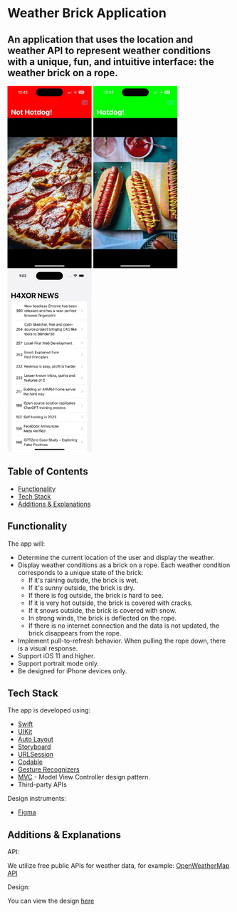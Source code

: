 # Weather Brick Application

An application that uses the location and weather API to represent weather conditions with a unique, fun, and intuitive interface: the weather brick on a rope.
-----------------------------------------------------
<p float="left">
<img src="Images/1.jpg"  width="189" height="409"> 
<img src="Images/2.jpg"  width="189" height="409"> 
<img src="Images/3.gif"  width="189" height="409"> 
</p>


## Table of Contents

- [Functionality](#functionality)
- [Tech Stack](#tech-stack)
- [Additions & Explanations](#additions--explanations)

## Functionality

The app will:

- Determine the current location of the user and display the weather.
- Display weather conditions as a brick on a rope. Each weather condition corresponds to a unique state of the brick:
  - If it's raining outside, the brick is wet.
  - If it's sunny outside, the brick is dry.
  - If there is fog outside, the brick is hard to see.
  - If it is very hot outside, the brick is covered with cracks.
  - If it snows outside, the brick is covered with snow.
  - In strong winds, the brick is deflected on the rope.
  - If there is no internet connection and the data is not updated, the brick disappears from the rope.
- Implement pull-to-refresh behavior. When pulling the rope down, there is a visual response.
- Support iOS 11 and higher.
- Support portrait mode only.
- Be designed for iPhone devices only.

## Tech Stack

The app is developed using:

- [Swift](https://developer.apple.com/swift/)
- [UIKit](https://developer.apple.com/documentation/uikit)
- [Auto Layout](https://developer.apple.com/library/archive/documentation/UserExperience/Conceptual/AutolayoutPG/index.html)
- [Storyboard](https://developer.apple.com/library/archive/documentation/General/Conceptual/Devpedia-CocoaApp/Storyboard.html)
- [URLSession](https://developer.apple.com/documentation/foundation/urlsession)
- [Codable](https://developer.apple.com/documentation/swift/codable)
- [Gesture Recognizers](https://developer.apple.com/documentation/uikit/touches_presses_and_gestures/handling_uikit_gestures)
- [MVC](https://developer.apple.com/library/archive/documentation/General/Conceptual/DevPedia-CocoaCore/MVC.html) - Model View Controller design pattern.
- Third-party APIs

Design instruments:

- [Figma](https://www.figma.com)

## Additions & Explanations

API: 

We utilize free public APIs for weather data, for example: [OpenWeatherMap API](https://openweathermap.org/api)

Design: 

You can view the design [here](https://www.figma.com/file/nHC46KcYmpBopRfjxRcu6Q/Weather-forecast)

